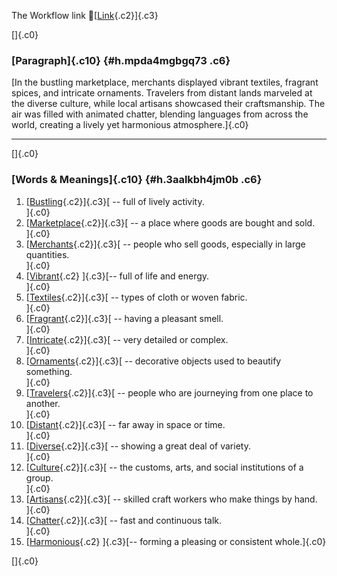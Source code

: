 The Workflow link
👏[[Link](https://www.google.com/url?q=http://www.google.com&sa=D&source=editors&ust=1761338401617460&usg=AOvVaw09QUoFH9piQLg_LAiyv68u){.c2}]{.c3}

[]{.c0}

### [Paragraph]{.c10} {#h.mpda4mgbgq73 .c6}

[In the bustling marketplace, merchants displayed vibrant textiles,
fragrant spices, and intricate ornaments. Travelers from distant lands
marveled at the diverse culture, while local artisans showcased their
craftsmanship. The air was filled with animated chatter, blending
languages from across the world, creating a lively yet harmonious
atmosphere.]{.c0}

------------------------------------------------------------------------

[]{.c0}

### [Words & Meanings]{.c10} {#h.3aalkbh4jm0b .c6}

1.  [[Bustling](https://www.google.com/url?q=http://www.google.com&sa=D&source=editors&ust=1761338401618162&usg=AOvVaw06cR3Mj91a8DJODWwTZxU3){.c2}]{.c3}[ --
    full of lively activity.\
    ]{.c0}
2.  [[Marketplace](https://www.google.com/url?q=http://www.google.com&sa=D&source=editors&ust=1761338401618295&usg=AOvVaw1GZH8Vs58TZ0Oiy4tReVgH){.c2}]{.c3}[ --
    a place where goods are bought and sold.\
    ]{.c0}
3.  [[Merchants](https://www.google.com/url?q=http://www.google.com&sa=D&source=editors&ust=1761338401618429&usg=AOvVaw2LlJy-OfCEnvPcOx2zqV_C){.c2}]{.c3}[ --
    people who sell goods, especially in large quantities.\
    ]{.c0}
4.  [[Vibrant](https://www.google.com/url?q=http://www.google.com&sa=D&source=editors&ust=1761338401618559&usg=AOvVaw3vKSgUDUKAsXpvP6r1Ghp6){.c2}
    ]{.c3}[-- full of life and energy.\
    ]{.c0}
5.  [[Textiles](https://www.google.com/url?q=http://www.google.com&sa=D&source=editors&ust=1761338401618662&usg=AOvVaw0BSY3OMenbfEzlTAvpWOmt){.c2}]{.c3}[ --
    types of cloth or woven fabric.\
    ]{.c0}
6.  [[Fragrant](https://www.google.com/url?q=http://www.google.com&sa=D&source=editors&ust=1761338401618771&usg=AOvVaw24RONWTGqD1TZTbTn9vBRc){.c2}]{.c3}[ --
    having a pleasant smell.\
    ]{.c0}
7.  [[Intricate](https://www.google.com/url?q=http://www.google.com&sa=D&source=editors&ust=1761338401618872&usg=AOvVaw0oxONQ26vnhu0QLnSfSJtC){.c2}]{.c3}[ --
    very detailed or complex.\
    ]{.c0}
8.  [[Ornaments](https://www.google.com/url?q=http://www.google.com&sa=D&source=editors&ust=1761338401618975&usg=AOvVaw1LoO4oCf0vqHaKTu5K8S-n){.c2}]{.c3}[ --
    decorative objects used to beautify something.\
    ]{.c0}
9.  [[Travelers](https://www.google.com/url?q=http://www.google.com&sa=D&source=editors&ust=1761338401619099&usg=AOvVaw3i5VCqACJ50p2Dr1UQ2-0m){.c2}]{.c3}[ --
    people who are journeying from one place to another.\
    ]{.c0}
10. [[Distant](https://www.google.com/url?q=http://www.google.com&sa=D&source=editors&ust=1761338401619228&usg=AOvVaw0bRzVqpgmX6saVr3gyGyq1){.c2}]{.c3}[ --
    far away in space or time.\
    ]{.c0}
11. [[Diverse](https://www.google.com/url?q=http://www.google.com&sa=D&source=editors&ust=1761338401619351&usg=AOvVaw1_8r5mIDdWK4_BISA2WY44){.c2}]{.c3}[ --
    showing a great deal of variety.\
    ]{.c0}
12. [[Culture](https://www.google.com/url?q=http://www.google.com&sa=D&source=editors&ust=1761338401619463&usg=AOvVaw3-bc0AoLsFaXCO756qBp6a){.c2}]{.c3}[ --
    the customs, arts, and social institutions of a group.\
    ]{.c0}
13. [[Artisans](https://www.google.com/url?q=http://www.google.com&sa=D&source=editors&ust=1761338401619588&usg=AOvVaw0iC0qt9vtKDDx1aRqK_G85){.c2}]{.c3}[ --
    skilled craft workers who make things by hand.\
    ]{.c0}
14. [[Chatter](https://www.google.com/url?q=http://www.google.com&sa=D&source=editors&ust=1761338401619707&usg=AOvVaw04HOP3R8UAMSyu-hF8LfG4){.c2}]{.c3}[ --
    fast and continuous talk.\
    ]{.c0}
15. [[Harmonious](https://www.google.com/url?q=http://www.google.com&sa=D&source=editors&ust=1761338401619830&usg=AOvVaw0i00mC82_572GsTxrLaadp){.c2}
    ]{.c3}[-- forming a pleasing or consistent whole.]{.c0}

[]{.c0}
